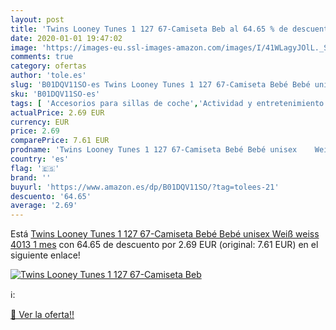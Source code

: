 ```yaml
---
layout: post
title: 'Twins Looney Tunes 1 127 67-Camiseta Beb al 64.65 % de descuento'
date: 2020-01-01 19:47:02
image: 'https://images-eu.ssl-images-amazon.com/images/I/41WLagyJOlL._SL400_.jpg'
comments: true
category: ofertas
author: 'tole.es'
slug: 'B01DQV11SO-es Twins Looney Tunes 1 127 67-Camiseta Bebé Bebé unisex Weiß...'
sku: 'B01DQV11SO-es'
tags: [ 'Accesorios para sillas de coche','Actividad y entretenimiento','Andadores','Bebé','Espejos para asientos traseros','Higiene y cuidado','Sillas de coche y accesorios','Toallitas húmedas para bebé','Toallitas y accesorios para bebé','bebé', ]
actualPrice: 2.69 EUR
currency: EUR
price: 2.69
comparePrice: 7.61 EUR
prodname: 'Twins Looney Tunes 1 127 67-Camiseta Bebé Bebé unisex    Weiß  weiss 4013  1 mes'
country: 'es'
flag: '🇪🇸'
brand: ''
buyurl: 'https://www.amazon.es/dp/B01DQV11SO/?tag=tolees-21'
descuento: '64.65'
average: '2.69'
---
```


Está [Twins Looney Tunes 1 127 67-Camiseta Bebé Bebé unisex    Weiß  weiss 4013  1 mes](https://www.amazon.es/dp/B01DQV11SO/?tag=tolees-21) con 64.65 de descuento por 2.69 EUR (original: 7.61 EUR) en el siguiente enlace!

[![Twins Looney Tunes 1 127 67-Camiseta Beb](https://images-eu.ssl-images-amazon.com/images/I/41WLagyJOlL._SL400_.jpg)](https://www.amazon.es/dp/B01DQV11SO/?tag=tolees-21)

ℹ️:


[🛒 Ver la oferta!!](https://www.amazon.es/dp/B01DQV11SO/?tag=tolees-21)
